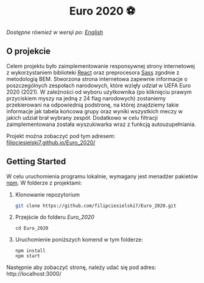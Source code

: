 <h1 align="center">
    Euro 2020 ⚽️
</h1>

_Dostępne również w wersji po: [English](README.md)_

## O projekcie

Celem projektu było zaimplementowanie responsywnej strony internetowej z wykorzystaniem biblioteki [React](https://reactjs.org/) oraz preprocesora [Sass](https://sass-lang.com/) zgodnie z metodologią BEM. Stworzona strona internetowa zapewnie informacje o poszczególnych zespołach narodowych, które wzięły udział w UEFA Euro 2020 (2021). W zależności od wyboru użytkownika (po kliknięciu prawym przyciskiem myszy na jedną z 24 flag narodowych) zostaniemy przekierowani na odpowiednią podstronę, na której znajdziemy takie informacje jak tabela końcowa grupy oraz wyniki wszystkich meczy w jakich udział brał wybrany zespół. Dodatkowo w celu filtracji zaimplementowana została wyszukiwarka wraz z funkcją autouzupełniania.

Projekt można zobaczyć pod tym adresem: [filipciesielski7.github.io/Euro_2020/](https://filipciesielski7.github.io/Euro_2020/)

## Getting Started

W celu uruchomienia programu lokalnie, wymagany jest menadżer pakietów [npm](https://www.npmjs.com/). W folderze z projektami:

1. Klonowanie repozytorium
   ```sh
   git clone https://github.com/filipciesielski7/Euro_2020.git
   ```
2. Przejście do folderu _Euro_2020_
   ```
   cd Euro_2020
   ```
3. Uruchomienie poniższych komend w tym folderze:
   ```
   npm install
   npm start
   ```

Następnie aby zobaczyć stronę, należy udać się pod adres: http://localhost:3000/
